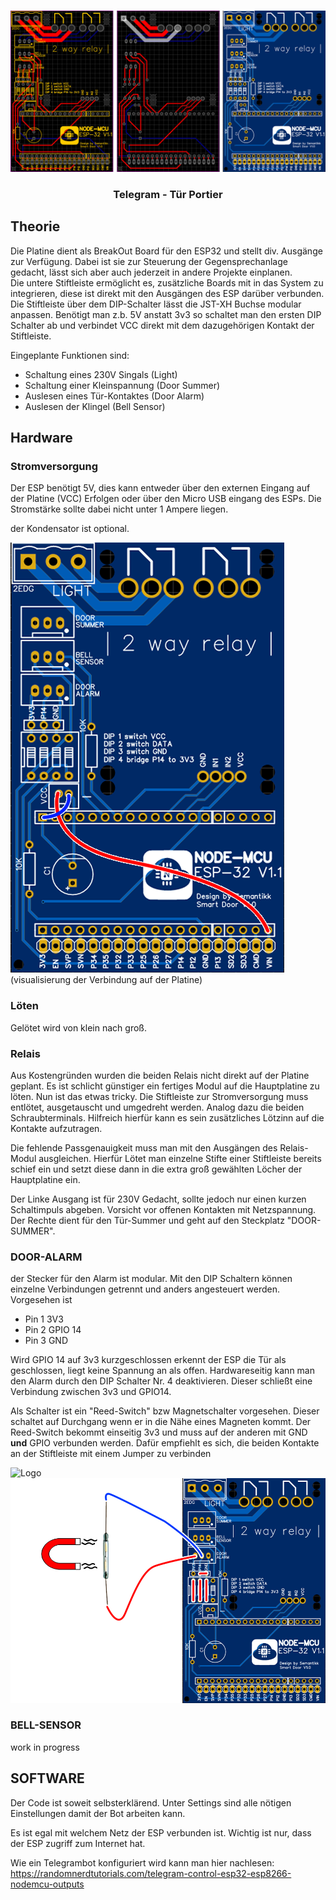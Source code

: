 <br />
<p align="center">
    <img src="images/gesamt.png" alt="Logo">

  <h3 align="center">Telegram - Tür Portier</h3>
</p>






<!-- Theorie -->
## Theorie

Die Platine dient als BreakOut Board für den ESP32 und stellt div. Ausgänge zur Verfügung. 
Dabei ist sie zur Steuerung der Gegensprechanlage gedacht, lässt sich aber auch jederzeit in andere Projekte einplanen.   
Die untere Stiftleiste ermöglicht es, zusätzliche Boards mit in das System zu integrieren, diese ist direkt mit den Ausgängen des ESP darüber verbunden.
Die Stiftleiste über dem DIP-Schalter lässt die JST-XH Buchse modular anpassen. Benötigt man z.b. 5V anstatt 3v3 so schaltet man den ersten DIP Schalter ab und verbindet VCC direkt mit dem dazugehörigen Kontakt der Stiftleiste. 

Eingeplante Funktionen sind:
- Schaltung eines 230V Singals (Light)
- Schaltung einer Kleinspannung (Door Summer)
- Auslesen eines Tür-Kontaktes (Door Alarm)
- Auslesen der Klingel (Bell Sensor) 


<!-- Hardware -->
## Hardware

### Stromversorgung

Der ESP benötigt 5V, dies kann entweder über den externen Eingang auf der Platine (VCC) Erfolgen oder über den Micro USB eingang des ESPs.
Die Stromstärke sollte dabei nicht unter 1 Ampere liegen.

der Kondensator ist optional. 

<img src="images/vcc.png" >
(visualisierung der Verbindung auf der Platine)

### Löten

Gelötet wird von klein nach groß. 


### Relais

Aus Kostengründen wurden die beiden Relais nicht direkt auf der Platine geplant. Es ist schlicht günstiger ein fertiges Modul auf die Hauptplatine zu löten. 
Nun ist das etwas tricky. 
Die Stiftleiste zur Stromversorgung muss entlötet, ausgetauscht und umgedreht werden. 
Analog dazu die beiden Schraubterminals. Hilfreich hierfür kann es sein zusätzliches Lötzinn auf die Kontakte aufzutragen.

Die fehlende Passgenauigkeit muss man mit den Ausgängen des Relais-Modul ausgleichen. Hierfür Lötet man einzelne Stifte einer Stiftleiste bereits schief ein und setzt diese dann in die extra groß gewählten Löcher der Hauptplatine ein. 

Der Linke Ausgang ist für 230V Gedacht, sollte jedoch nur einen kurzen Schaltimpuls abgeben. Vorsicht vor offenen Kontakten mit Netzspannung.
Der Rechte dient für den Tür-Summer und geht auf den Steckplatz "DOOR-SUMMER".

### DOOR-ALARM

der Stecker für den Alarm ist modular. Mit den DIP Schaltern können einzelne Verbindungen getrennt und anders angesteuert werden.
Vorgesehen ist 
- Pin 1 3V3
- Pin 2 GPIO 14
- Pin 3 GND 

Wird GPIO 14 auf 3v3 kurzgeschlossen erkennt der ESP die Tür als geschlossen, liegt keine Spannung an als offen. 
Hardwareseitig kann man den Alarm durch den DIP Schalter Nr. 4 deaktivieren. Dieser schließt eine Verbindung zwischen 3v3 und GPIO14. 

Als Schalter ist ein "Reed-Switch" bzw Magnetschalter vorgesehen. Dieser schaltet auf Durchgang wenn er in die Nähe eines Magneten kommt.
Der Reed-Switch bekommt einseitig 3v3 und muss auf der anderen mit GND **und** GPIO verbunden werden.
Dafür empfiehlt es sich, die beiden Kontakte an der Stiftleiste mit einem Jumper zu verbinden 

<img src="https://upload.wikimedia.org/wikipedia/commons/b/b0/Jumper_on_motherboard.jpg" alt="Logo">

<img src="images/reedswitch.png" >


### BELL-SENSOR

work in progress


<!-- Software -->
## SOFTWARE

Der Code ist soweit selbsterklärend. 
Unter Settings sind alle nötigen Einstellungen damit der Bot arbeiten kann. 

Es ist egal mit welchem Netz der ESP verbunden ist. Wichtig ist nur, dass der ESP zugriff zum Internet hat. 

Wie ein Telegrambot konfiguriert wird kann man hier nachlesen:
https://randomnerdtutorials.com/telegram-control-esp32-esp8266-nodemcu-outputs


